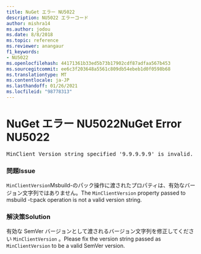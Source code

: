 ```yaml
---
title: NuGet エラー NU5022
description: NU5022 エラーコード
author: mishra14
ms.author: jodou
ms.date: 8/8/2018
ms.topic: reference
ms.reviewer: anangaur
f1_keywords:
- NU5022
ms.openlocfilehash: 44171361b33ed5b73b17902cdf87adfaa567b453
ms.sourcegitcommit: ee6c3f203648a5561c809db54ebeb1d0f0598b68
ms.translationtype: MT
ms.contentlocale: ja-JP
ms.lasthandoff: 01/26/2021
ms.locfileid: "98778313"
---
```

# <a name="nuget-error-nu5022"></a><span data-ttu-id="6dcf7-103">NuGet エラー NU5022</span><span class="sxs-lookup"><span data-stu-id="6dcf7-103">NuGet Error NU5022</span></span>
<pre>MinClient Version string specified '9.9.9.9.9' is invalid.</pre>

### <a name="issue"></a><span data-ttu-id="6dcf7-104">問題</span><span class="sxs-lookup"><span data-stu-id="6dcf7-104">Issue</span></span>

<span data-ttu-id="6dcf7-105">`MinClientVersion`Msbuild-のパック操作に渡されたプロパティは、有効なバージョン文字列ではありません。</span><span class="sxs-lookup"><span data-stu-id="6dcf7-105">The `MinClientVersion` property passed to msbuild -t:pack operation is not a valid version string.</span></span>


### <a name="solution"></a><span data-ttu-id="6dcf7-106">解決策</span><span class="sxs-lookup"><span data-stu-id="6dcf7-106">Solution</span></span>

<span data-ttu-id="6dcf7-107">有効な SemVer バージョンとして渡されるバージョン文字列を修正してください `MinClientVersion` 。</span><span class="sxs-lookup"><span data-stu-id="6dcf7-107">Please fix the version string passed as `MinClientVersion` to be a valid SemVer version.</span></span>

